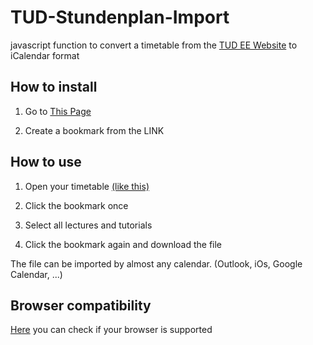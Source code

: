 # TUD-Stundenplan-Import

javascript function to convert a timetable from the [TUD EE Website](http://www.et.tu-dresden.de/stundenplan/stundenplan_auswahl.php) to iCalendar format

## How to install

1. Go to [This Page](https://flmann.github.io/TUD-Stundenplan-Import)

2. Create a bookmark from the LINK

## How to use

1. Open your timetable [(like this)](http://www.et.tu-dresden.de/stundenplan/stundenplan_anzeige.php?gruppe=EuiDE-1-01&semester=WS18/19)

2. Click the bookmark once

3. Select all lectures and tutorials

4. Click the bookmark again and download the file


The file can be imported by almost any calendar. (Outlook, iOs, Google Calendar, ...)

## Browser compatibility

[Here](https://developer.mozilla.org/en-US/docs/Web/JavaScript/Reference/Functions/Arrow_functions#Browser_compatibility) you can check if your browser is supported
